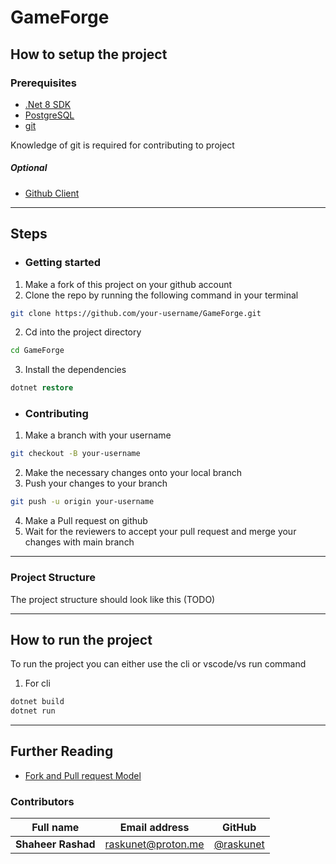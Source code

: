 # GameForge 

## How to setup the project

### Prerequisites
- [.Net 8 SDK](https://dotnet.microsoft.com/en-us/download)
- [PostgreSQL](https://www.postgresql.org/)
- [git](https://git-scm.com)

Knowledge of git is required for contributing to project
##### Optional
- [Github Client](https://desktop.github.com/download/)

---

## Steps
- ### Getting started
1. Make a fork of this project on your github account
1. Clone the repo by running the following command in your terminal
```bash
git clone https://github.com/your-username/GameForge.git
```
2. Cd into the project directory
```bash
cd GameForge
```
3. Install the dependencies
```ps
dotnet restore
```
- ### Contributing
1. Make a branch with your username
```bash
git checkout -B your-username
```
2. Make the necessary changes onto your local branch
3. Push your changes to your branch
```bash
git push -u origin your-username
```
4. Make a Pull request on github
5. Wait for the reviewers to accept your pull request and merge your changes with main branch
---
### Project Structure
The project structure should look like this (TODO)

---
## How to run the project
To run the project you can either use the cli or vscode/vs run command
1. For cli
```bash
dotnet build
dotnet run
```
---
## Further Reading
- [Fork and Pull request Model](https://docs.github.com/en/pull-requests/collaborating-with-pull-requests/getting-started/about-collaborative-development-models#fork-and-pull-model)
### Contributors

| Full name  | Email address | GitHub |
| ------------- | ------------- | ------------- |
| **Shaheer Rashad**  | [raskunet@proton.me](mailto:epolamik@proton.me)  | [@raskunet](https://github.com/raskunet) |
